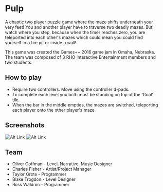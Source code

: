 # Pulp
A chaotic two player puzzle game where the maze shifts underneath your very feet!  You and another player have to traverse two deadly mazes. But watch where you step, because when the timer reaches zero, you are teleported into each other's mazes which could mean you could find yourself in a fire pit or inside a wall!.

This game was created the Games++ 2016 game jam in Omaha, Nebraska.  The team was composed of 3 RHO Interactive Entertainment members and two students.

## How to play
* Require two controllers.  Move using the controller d-pads.
* To complete each level you both must be standing on top of the 'Goal' tile.
* When the bar in the middle empties, the mazes are switched, teleporting each player onto the other player's maze.

## Screenshots
![Alt Link](http://i.imgur.com/On2YgGi.png)
![Alt Link](http://i.imgur.com/UrNl9d6.png)

## Team
* Oliver Coffman - Level, Narrative, Music Designer
* Charles Fisher - Artist/Project Manager
* Taylor Grote - Programmer
* Blake Trogdon - Level Designer
* Ross Waldron - Programmer
